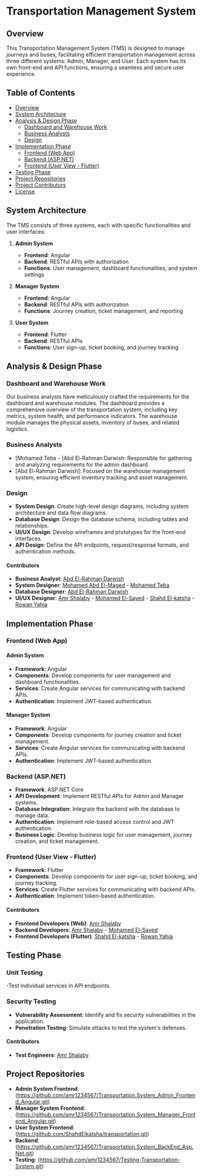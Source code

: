 # Transportation Management System

## Overview
This Transportation Management System (TMS) is designed to manage journeys and buses, facilitating efficient transportation management across three different systems: Admin, Manager, and User. Each system has its own front-end and API functions, ensuring a seamless and secure user experience.

## Table of Contents
- [Overview](#overview)
- [System Architecture](#system-architecture)
- [Analysis & Design Phase](#analysis--design-phase)
  - [Dashboard and Warehouse Work](#dashboard-and-warehouse-work)
  - [Business Analysts](#business-analysts)
  - [Design](#Design)
- [Implementation Phase](#implementation-phase)
  - [Frontend (Web App)](#frontend-web-app)
  - [Backend (ASP.NET)](#backend-aspnet)
  - [Frontend (User View - Flutter)](#frontend-user-view-flutter)
- [Testing Phase](#testing-phase)
- [Project Repositories](#project-repositories)
- [Project Contributors](#project-contributors)
- [License](#license)

## System Architecture
The TMS consists of three systems, each with specific functionalities and user interfaces:

1. **Admin System**
   - **Frontend**: Angular
   - **Backend**: RESTful APIs with authorization
   - **Functions**: User management, dashboard functionalities, and system settings

2. **Manager System**
   - **Frontend**: Angular
   - **Backend**: RESTful APIs with authorization
   - **Functions**: Journey creation, ticket management, and reporting

3. **User System**
   - **Frontend**: Flutter
   - **Backend**: RESTful APIs
   - **Functions**: User sign-up, ticket booking, and journey tracking

## Analysis & Design Phase

### Dashboard and Warehouse Work
Our business analysts have meticulously crafted the requirements for the dashboard and warehouse modules. The dashboard provides a comprehensive overview of the transportation system, including key metrics, system health, and performance indicators. The warehouse module manages the physical assets, inventory of buses, and related logistics.

### Business Analysts
- [Mohamed Teba - ]Abd El-Rahman Darwish: Responsible for gathering and analyzing requirements for the admin dashboard.
- [Abd El-Rahman Darwish]: Focused on the warehouse management system, ensuring efficient inventory tracking and asset management.

### Design
- **System Design**: Create high-level design diagrams, including system architecture and data flow diagrams.
- **Database Design**: Design the database schema, including tables and relationships.
- **UI/UX Design**: Develop wireframes and prototypes for the front-end interfaces.
- **API Design**: Define the API endpoints, request/response formats, and authentication methods.

#### Contributors
- **Business Analyst**: [Abd El-Rahman Darwish](https://github.com/abdoDarwish)
- **System Designer**: [Mohamed Abd El-Maged]() - [Mohamed Teba]()
- **Database Designer**: [Abd El-Rahman Darwish](https://github.com/abdoDarwish)
- **UI/UX Designer**: [Amr Shalaby](https://github.com/amr1234567) - [Mohamed El-Sayed](https://github.com/mhmdelsyd) - [Shahd El-katsha](https://github.com/ShahdElkatsha) - [Rowan Yahia](https://github.com/rawanyahia11)

## Implementation Phase

### Frontend (Web App)

#### Admin System
- **Framework**: Angular
- **Components**: Develop components for user management and dashboard functionalities.
- **Services**: Create Angular services for communicating with backend APIs.
- **Authentication**: Implement JWT-based authentication.

#### Manager System
- **Framework**: Angular
- **Components**: Develop components for journey creation and ticket management.
- **Services**: Create Angular services for communicating with backend APIs.
- **Authentication**: Implement JWT-based authentication.

### Backend (ASP.NET)
- **Framework**: ASP.NET Core
- **API Development**: Implement RESTful APIs for Admin and Manager systems.
- **Database Integration**: Integrate the backend with the database to manage data.
- **Authentication**: Implement role-based access control and JWT authentication.
- **Business Logic**: Develop business logic for user management, journey creation, and ticket management.

### Frontend (User View - Flutter)
- **Framework**: Flutter
- **Components**: Develop components for user sign-up, ticket booking, and journey tracking.
- **Services**: Create Flutter services for communicating with backend APIs.
- **Authentication**: Implement token-based authentication.

#### Contributors
- **Frontend Developers (Web)**: [Amr Shalaby](https://github.com/amr1234567)
- **Backend Developers**: [Amr Shalaby](https://github.com/amr1234567) - [Mohamed El-Sayed](https://github.com/mhmdelsyd)
- **Frontend Developers (Flutter)**: [Shahd El-katsha](https://github.com/ShahdElkatsha) - [Rowan Yahia](https://github.com/rawanyahia11)

## Testing Phase

### Unit Testing
-Test individual services in API endpoints.

### Security Testing
- **Vulnerability Assessment**: Identify and fix security vulnerabilities in the application.
- **Penetration Testing**: Simulate attacks to test the system's defenses.

#### Contributors
- **Test Engineers**: [Amr Shalaby](https://github.com/amr1234567)

## Project Repositories
- **Admin System Frontend**: (https://github.com/amr1234567/Transportation.System_Admin_Frontend_Angular.git)
- **Manager System Frontend**: (https://github.com/amr1234567/Transportation.System_Manager_Frontend_Angular.git)
- **User System Frontend**: (https://github.com/ShahdElkatsha/transportation.git)
- **Backend**: (https://github.com/amr1234567/Transportation.System_BackEnd_Asp.Net.git)
- **Testing**: (https://github.com/amr1234567/Testing-Transportation-System.git)
